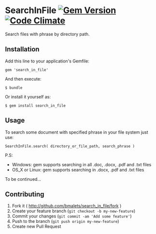 # SearchInFile [![Gem Version](https://badge.fury.io/rb/search_in_file.svg)](http://badge.fury.io/rb/search_in_file) [![Code Climate](https://codeclimate.com/github/bmalets/search_in_file/badges/gpa.svg)](https://codeclimate.com/github/bmalets/search_in_file)

Search files with phrase by directory path.

## Installation

Add this line to your application's Gemfile:

    gem 'search_in_file'

And then execute:

    $ bundle

Or install it yourself as:

    $ gem install search_in_file

## Usage

To search some document with specified phrase in your file system just use:

	SearchInFile.search( directory_or_file_path, search_phrase )

P.S:       
  - Windows: gem supports searching in all .doc, .docx, .pdf and .txt files 
  - OS_X or Linux: gem supports searching in .docx, .pdf and .txt files

To be continued...

## Contributing

1. Fork it ( http://github.com/bmalets/search_in_file/fork )
2. Create your feature branch (`git checkout -b my-new-feature`)
3. Commit your changes (`git commit -am 'Add some feature'`)
4. Push to the branch (`git push origin my-new-feature`)
5. Create new Pull Request
